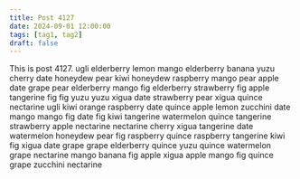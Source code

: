 ```yaml
---
title: Post 4127
date: 2024-09-01 12:00:00
tags: [tag1, tag2]
draft: false
---
```

This is post 4127.
ugli
elderberry
lemon
mango
elderberry
banana
yuzu
cherry
date
honeydew
pear
kiwi
honeydew
raspberry
mango
pear
apple
date
grape
pear
elderberry
mango
fig
elderberry
strawberry
fig
apple
tangerine
fig
fig
yuzu
yuzu
xigua
date
strawberry
pear
xigua
quince
nectarine
ugli
kiwi
orange
raspberry
date
quince
apple
lemon
zucchini
date
mango
mango
fig
date
fig
kiwi
tangerine
watermelon
quince
tangerine
strawberry
apple
nectarine
nectarine
cherry
xigua
tangerine
date
watermelon
honeydew
pear
fig
raspberry
quince
raspberry
tangerine
kiwi
fig
xigua
date
grape
grape
elderberry
quince
yuzu
quince
watermelon
grape
nectarine
mango
banana
fig
apple
xigua
apple
mango
fig
quince
grape
zucchini
nectarine
